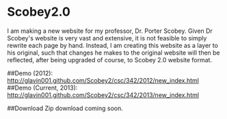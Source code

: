 Scobey2.0
=========

I am making a new website for my professor, Dr. Porter Scobey. 
Given Dr Scobey's website is very vast and extensive, it is not feasible to simply rewrite each page by hand.
Instead, I am creating this website as a layer to his original, such that changes he makes to the original website will then be reflected, after being upgraded of course, to Scobey 2.0 website format.

##Demo (2012): 
http://glavin001.github.com/Scobey2/csc/342/2012/new_index.html
##Demo (Current, 2013): 
http://glavin001.github.com/Scobey2/csc/342/2013/new_index.html

##Download
Zip download coming soon.
